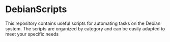 # DebianScripts
This repository contains useful scripts for automating tasks on the Debian system. The scripts are organized by category and can be easily adapted to meet your specific needs
